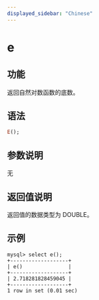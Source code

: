 ```yaml
---
displayed_sidebar: "Chinese"
---
```


# e

## 功能

返回自然对数函数的底数。

## 语法

```Haskell
E();
```

## 参数说明

无

## 返回值说明

返回值的数据类型为 DOUBLE。

## 示例

```Plain Text
mysql> select e();
+-------------------+
| e()               |
+-------------------+
| 2.718281828459045 |
+-------------------+
1 row in set (0.01 sec)
```